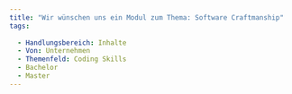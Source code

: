 ```yaml
---
title: "Wir wünschen uns ein Modul zum Thema: Software Craftmanship"
tags:
  
  - Handlungsbereich: Inhalte
  - Von: Unternehmen
  - Themenfeld: Coding Skills
  - Bachelor
  - Master
---
```


